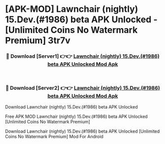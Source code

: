 # [APK-MOD] Lawnchair (nightly) 15.Dev.(#1986) beta APK Unlocked - [Unlimited Coins No Watermark Premium] 3tr7v



<div align="center">
<h3>🔴 Download [Server1] 👉👉 <a href="https://momento.my/?title=Lawnchair_(nightly)_15.Dev.(#1986)_beta_APK_Unlocked">Lawnchair (nightly) 15.Dev.(#1986) beta APK Unlocked Mod Apk</a></h3><br>

<h3>🔴 Download [Server2] 👉👉 <a href="https://momento.my/?title=Lawnchair_(nightly)_15.Dev.(#1986)_beta_APK_Unlocked">Lawnchair (nightly) 15.Dev.(#1986) beta APK Unlocked Mod Apk</a></h3>
</div>



Download Lawnchair (nightly) 15.Dev.(#1986) beta APK Unlocked 

Free APK MOD Lawnchair (nightly) 15.Dev.(#1986) beta APK Unlocked [Unlimited Coins No Watermark Premium]

Download Lawnchair (nightly) 15.Dev.(#1986) beta APK Unlocked [Unlimited Coins No Watermark Premium] Mod For Android
